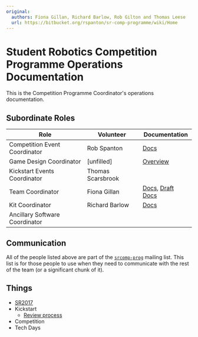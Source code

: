 ```yaml
---
original:
  authors: Fiona Gillan, Richard Barlow, Rob Gilton and Thomas Leese
  url: https://bitbucket.org/rspanton/sr-comp-programme/wiki/Home
---
```

# Student Robotics Competition Programme Operations Documentation

This is the Competition Programme Coordinator's operations
documentation.

## Subordinate Roles

Role | Volunteer | Documentation
-----|-----------|--------------
Competition Event Coordinator | Rob Spanton | [Docs](https://bitbucket.org/rspanton/sr-event-coord/wiki/Home)
Game Design Coordinator | [unfilled] | [Overview](roles/game-design-coord.md)
Kickstart Events Coordinator | Thomas Scarsbrook
Team Coordinator | Fiona Gillan | [Docs](https://github.com/fgillan/sr-team-coord/wiki), [Draft Docs](https://github.com/srobo/team-coord-draft-docs/wiki)
Kit Coordinator | Richard Barlow | [Docs](https://bitbucket.org/richardbarlow/sr-kit-coord/wiki/Home)
Ancillary Software Coordinator |

## Communication

All of the people listed above are part of the [`srcomp-prog`](https://groups.google.com/forum/#!forum/srcomp-prog) mailing list.  This list is for those people to use when they need to communicate with the rest of the team (or a significant chunk of it).

## Things

 * [SR2017](SR2017/index.md)
 * Kickstart
     * [Review process](kickstart/review.md)
 * Competition
 * Tech Days
